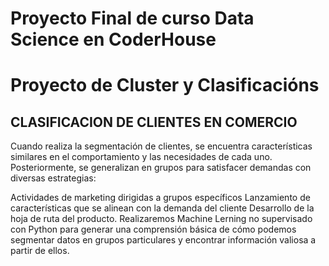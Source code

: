 # Proyecto Final de curso Data Science en CoderHouse
# Proyecto de Cluster y Clasificacións



## CLASIFICACION DE CLIENTES EN COMERCIO

Cuando realiza la segmentación de clientes, se encuentra características similares en el comportamiento y las necesidades de cada uno. Posteriormente, se generalizan en grupos para satisfacer demandas con diversas estrategias:

Actividades de marketing dirigidas a grupos específicos
Lanzamiento de características que se alinean con la demanda del cliente
Desarrollo de la hoja de ruta del producto.
Realizaremos Machine Lerning no supervisado con Python para generar una comprensión básica de cómo podemos segmentar datos en grupos particulares y encontrar información valiosa a partir de ellos.
